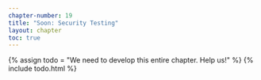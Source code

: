 ```yaml
---
chapter-number: 19
title: "Soon: Security Testing"
layout: chapter
toc: true
---
```


{% assign todo = "We need to develop this entire chapter. Help us!" %}
{% include todo.html %}

